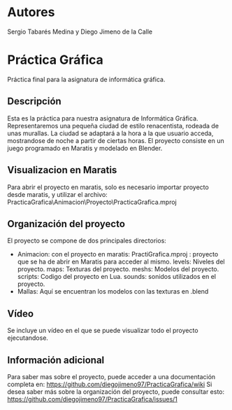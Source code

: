 # Autores
Sergio Tabarés Medina y Diego Jimeno de la Calle


# Práctica Gráfica
Práctica final para la asignatura de informática gráfica.

## Descripción
Esta es la práctica para nuestra asignatura de Informática Gráfica. Representaremos una pequeña ciudad de estilo renacentista, rodeada de unas murallas. La ciudad se adaptará a la hora a la que usuario acceda, mostrandose de noche a partir de ciertas horas.
El proyecto consiste en un juego programado en Maratis y modelado en Blender.

## Visualizacion en Maratis
Para abrir el proyecto en maratis, solo es necesario importar proyecto desde maratis, y utilizar el archivo:
PracticaGrafica\Animacion\Proyecto\PracticaGrafica.mproj 

## Organización del proyecto
El proyecto se compone de dos principales directorios:
- Animacion: con el proyecto en maratis:
		PractiGrafica.mproj : proyecto que se ha de abrir en Maratis para acceder al mismo.
		levels: Niveles del proyecto.
		maps: Texturas del proyecto.
		meshs: Modelos del proyecto.
		scripts: Codigo del proyecto en Lua.
		sounds: sonidos utilizados en el proyecto.
- Mallas: 	Aquí se encuentran los modelos con las texturas en .blend

## Vídeo
Se incluye un vídeo en el que se puede visualizar todo el proyecto ejecutandose.

## Información adicional
Para saber mas sobre el proyecto, puede acceder a una documentación completa en: https://github.com/diegojimeno97/PracticaGrafica/wiki
Si desea saber más sobre la organización del proyecto, puede consultar esto: https://github.com/diegojimeno97/PracticaGrafica/issues/1
